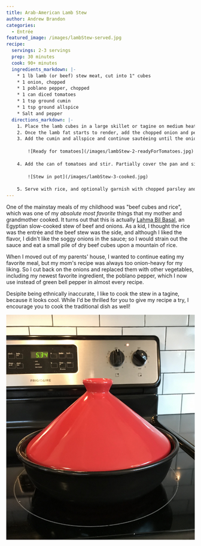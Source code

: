 ```yaml
---
title: Arab-American Lamb Stew
author: Andrew Brandon
categories:
  - Entrée
featured_image: /images/lambStew-served.jpg
recipe:
  servings: 2-3 servings
  prep: 30 minutes
  cook: 90+ minutes
  ingredients_markdown: |-
    * 1 lb lamb (or beef) stew meat, cut into 1" cubes
    * 1 onion, chopped
    * 1 poblano pepper, chopped
    * 1 can diced tomatoes
    * 1 tsp ground cumin
    * 1 tsp ground allspice
    * Salt and pepper
  directions_markdown: |-
    1. Place the lamb cubes in a large skillet or tagine on medium heat, and sprinkle them with salt and pepper.
    2. Once the lamb fat starts to render, add the chopped onion and pepper. Add a dash more salt and pepper to season, and add a drizzle of vegetable oil if needed for the sauté.
    3. Add the cumin and allspice and continue sautéeing until the onions are soft, about 15-20 minutes.

        ![Ready for tomatoes](/images/lambStew-2-readyForTomatoes.jpg)

    4. Add the can of tomatoes and stir. Partially cover the pan and simmer on medium-low heat for 90 minutes or more, until the meat is tender, the tomatoes are fully cooked, and the liquid has mostly evaporated. If you want the flavors to mingle more, let it simmer longer; you really can't cook it too long!

        ![Stew in pot](/images/lambStew-3-cooked.jpg)

    5. Serve with rice, and optionally garnish with chopped parsley and tahini sauce.
---
```

One of the mainstay meals of my childhood was "beef cubes and rice", which was one of my *absolute most favorite* things that my mother and grandmother cooked.
It turns out that this is actually [Lahma Bil Basal](https://redcipes.com/recipe/egyptian-lahma-bil-basal-beef-in-rich-onion-sauce-chaka/), an Egyptian slow-cooked stew of beef and onions.
As a kid, I thought the rice was the entrée and the beef stew was the side, and although I liked the flavor, I didn't like the soggy onions in the sauce; so I would strain out the sauce and eat a small pile of dry beef cubes upon a mountain of rice.

When I moved out of my parents' house, I wanted to continue eating my favorite meal, but my mom's recipe was always too onion-heavy for my liking. So I cut back on the onions and replaced them with other vegetables, including my newest favorite ingredient, the poblano pepper, which I now use instead of green bell pepper in almost every recipe.

Desipite being ethnically inaccurate, I like to cook the stew in a tagine, because it looks cool. While I'd be thrilled for you to give my recipe a try, I encourage you to cook the traditional dish as well!

![Tagine with lid](/images/lambStew-tagine.jpg)
